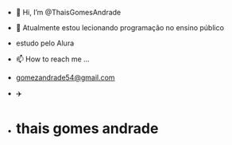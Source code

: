 - 👋 Hi, I’m @ThaisGomesAndrade
  
- 🌱 Atualmente estou lecionando programação no ensino público
- estudo pelo Alura 
  
- 📫 How to reach me ...

- gomezandrade54@gmail.com

- ✈️
- # thais gomes andrade



